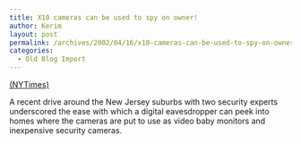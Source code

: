 ```yaml
---
title: X10 cameras can be used to spy on owner!
author: Kerim
layout: post
permalink: /archives/2002/04/16/x10-cameras-can-be-used-to-spy-on-owner/
categories:
  - Old Blog Import
---
```

<a href="http://www.nytimes.com/2002/04/14/technology/14SPY.html" onclick="_gaq.push(['_trackEvent', 'outbound-article', 'http://www.nytimes.com/2002/04/14/technology/14SPY.html', '(NYTimes)']);" >(NYTimes)</a>

A recent drive around the New Jersey suburbs with two security experts underscored the ease with which a digital eavesdropper can peek into homes where the cameras are put to use as video baby monitors and inexpensive security cameras.

